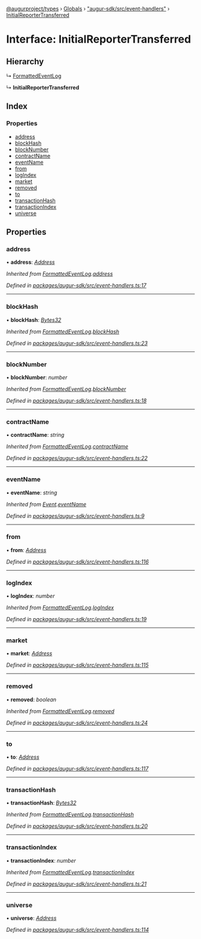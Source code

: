 [@augurproject/types](../README.md) › [Globals](../globals.md) › ["augur-sdk/src/event-handlers"](../modules/_augur_sdk_src_event_handlers_.md) › [InitialReporterTransferred](_augur_sdk_src_event_handlers_.initialreportertransferred.md)

# Interface: InitialReporterTransferred

## Hierarchy

  ↳ [FormattedEventLog](_augur_sdk_src_event_handlers_.formattedeventlog.md)

  ↳ **InitialReporterTransferred**

## Index

### Properties

* [address](_augur_sdk_src_event_handlers_.initialreportertransferred.md#address)
* [blockHash](_augur_sdk_src_event_handlers_.initialreportertransferred.md#blockhash)
* [blockNumber](_augur_sdk_src_event_handlers_.initialreportertransferred.md#blocknumber)
* [contractName](_augur_sdk_src_event_handlers_.initialreportertransferred.md#contractname)
* [eventName](_augur_sdk_src_event_handlers_.initialreportertransferred.md#eventname)
* [from](_augur_sdk_src_event_handlers_.initialreportertransferred.md#from)
* [logIndex](_augur_sdk_src_event_handlers_.initialreportertransferred.md#logindex)
* [market](_augur_sdk_src_event_handlers_.initialreportertransferred.md#market)
* [removed](_augur_sdk_src_event_handlers_.initialreportertransferred.md#removed)
* [to](_augur_sdk_src_event_handlers_.initialreportertransferred.md#to)
* [transactionHash](_augur_sdk_src_event_handlers_.initialreportertransferred.md#transactionhash)
* [transactionIndex](_augur_sdk_src_event_handlers_.initialreportertransferred.md#transactionindex)
* [universe](_augur_sdk_src_event_handlers_.initialreportertransferred.md#universe)

## Properties

###  address

• **address**: *[Address](../modules/_augur_sdk_src_event_handlers_.md#address)*

*Inherited from [FormattedEventLog](_augur_sdk_src_event_handlers_.formattedeventlog.md).[address](_augur_sdk_src_event_handlers_.formattedeventlog.md#address)*

*Defined in [packages/augur-sdk/src/event-handlers.ts:17](https://github.com/AugurProject/augur/blob/69c4be52bf/packages/augur-sdk/src/event-handlers.ts#L17)*

___

###  blockHash

• **blockHash**: *[Bytes32](../modules/_augur_sdk_src_event_handlers_.md#bytes32)*

*Inherited from [FormattedEventLog](_augur_sdk_src_event_handlers_.formattedeventlog.md).[blockHash](_augur_sdk_src_event_handlers_.formattedeventlog.md#blockhash)*

*Defined in [packages/augur-sdk/src/event-handlers.ts:23](https://github.com/AugurProject/augur/blob/69c4be52bf/packages/augur-sdk/src/event-handlers.ts#L23)*

___

###  blockNumber

• **blockNumber**: *number*

*Inherited from [FormattedEventLog](_augur_sdk_src_event_handlers_.formattedeventlog.md).[blockNumber](_augur_sdk_src_event_handlers_.formattedeventlog.md#blocknumber)*

*Defined in [packages/augur-sdk/src/event-handlers.ts:18](https://github.com/AugurProject/augur/blob/69c4be52bf/packages/augur-sdk/src/event-handlers.ts#L18)*

___

###  contractName

• **contractName**: *string*

*Inherited from [FormattedEventLog](_augur_sdk_src_event_handlers_.formattedeventlog.md).[contractName](_augur_sdk_src_event_handlers_.formattedeventlog.md#contractname)*

*Defined in [packages/augur-sdk/src/event-handlers.ts:22](https://github.com/AugurProject/augur/blob/69c4be52bf/packages/augur-sdk/src/event-handlers.ts#L22)*

___

###  eventName

• **eventName**: *string*

*Inherited from [Event](_augur_sdk_src_event_handlers_.event.md).[eventName](_augur_sdk_src_event_handlers_.event.md#eventname)*

*Defined in [packages/augur-sdk/src/event-handlers.ts:9](https://github.com/AugurProject/augur/blob/69c4be52bf/packages/augur-sdk/src/event-handlers.ts#L9)*

___

###  from

• **from**: *[Address](../modules/_augur_sdk_src_event_handlers_.md#address)*

*Defined in [packages/augur-sdk/src/event-handlers.ts:116](https://github.com/AugurProject/augur/blob/69c4be52bf/packages/augur-sdk/src/event-handlers.ts#L116)*

___

###  logIndex

• **logIndex**: *number*

*Inherited from [FormattedEventLog](_augur_sdk_src_event_handlers_.formattedeventlog.md).[logIndex](_augur_sdk_src_event_handlers_.formattedeventlog.md#logindex)*

*Defined in [packages/augur-sdk/src/event-handlers.ts:19](https://github.com/AugurProject/augur/blob/69c4be52bf/packages/augur-sdk/src/event-handlers.ts#L19)*

___

###  market

• **market**: *[Address](../modules/_augur_sdk_src_event_handlers_.md#address)*

*Defined in [packages/augur-sdk/src/event-handlers.ts:115](https://github.com/AugurProject/augur/blob/69c4be52bf/packages/augur-sdk/src/event-handlers.ts#L115)*

___

###  removed

• **removed**: *boolean*

*Inherited from [FormattedEventLog](_augur_sdk_src_event_handlers_.formattedeventlog.md).[removed](_augur_sdk_src_event_handlers_.formattedeventlog.md#removed)*

*Defined in [packages/augur-sdk/src/event-handlers.ts:24](https://github.com/AugurProject/augur/blob/69c4be52bf/packages/augur-sdk/src/event-handlers.ts#L24)*

___

###  to

• **to**: *[Address](../modules/_augur_sdk_src_event_handlers_.md#address)*

*Defined in [packages/augur-sdk/src/event-handlers.ts:117](https://github.com/AugurProject/augur/blob/69c4be52bf/packages/augur-sdk/src/event-handlers.ts#L117)*

___

###  transactionHash

• **transactionHash**: *[Bytes32](../modules/_augur_sdk_src_event_handlers_.md#bytes32)*

*Inherited from [FormattedEventLog](_augur_sdk_src_event_handlers_.formattedeventlog.md).[transactionHash](_augur_sdk_src_event_handlers_.formattedeventlog.md#transactionhash)*

*Defined in [packages/augur-sdk/src/event-handlers.ts:20](https://github.com/AugurProject/augur/blob/69c4be52bf/packages/augur-sdk/src/event-handlers.ts#L20)*

___

###  transactionIndex

• **transactionIndex**: *number*

*Inherited from [FormattedEventLog](_augur_sdk_src_event_handlers_.formattedeventlog.md).[transactionIndex](_augur_sdk_src_event_handlers_.formattedeventlog.md#transactionindex)*

*Defined in [packages/augur-sdk/src/event-handlers.ts:21](https://github.com/AugurProject/augur/blob/69c4be52bf/packages/augur-sdk/src/event-handlers.ts#L21)*

___

###  universe

• **universe**: *[Address](../modules/_augur_sdk_src_event_handlers_.md#address)*

*Defined in [packages/augur-sdk/src/event-handlers.ts:114](https://github.com/AugurProject/augur/blob/69c4be52bf/packages/augur-sdk/src/event-handlers.ts#L114)*
